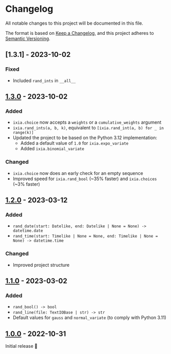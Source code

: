 # Changelog

All notable changes to this project will be documented in this file.

The format is based on [Keep a Changelog](https://keepachangelog.com/en/1.0.0/),
and this project adheres to [Semantic Versioning](https://semver.org/spec/v2.0.0.html).

## [1.3.1] - 2023-10-02

### Fixed
- Included `rand_ints` in `__all__`

## [1.3.0] - 2023-10-02

### Added
- `ixia.choice` now accepts a `weights` or a `cumulative_weights` argument
- `ixia.rand_ints(a, b, k)`, equivalent to
  `[ixia.rand_int(a, b) for _ in range(k)]`
- Updated the project to be based on the Python 3.12 implementation:
  - Added a default value of `1.0` for `ixia.expo_variate`
  - Added `ixia.binomial_variate`

### Changed
- `ixia.choice` now does an early check for an empty sequence
- Improved speed for `ixia.rand_bool` (~35% faster) and
  `ixia.choices` (~3% faster)

## [1.2.0] - 2023-03-12

### Added
- `rand_date(start: Datelike, end: Datelike | None = None) -> datetime.date`
- `rand_time(start: Timelike | None = None, end: Timelike | None = None) -> datetime.time`

### Changed
- Improved project structure

## [1.1.0] - 2023-03-02

### Added
- `rand_bool() -> bool`
- `rand_line(file: TextIOBase | str) -> str`
- Default values for `gauss` and `normal_variate` (to comply with Python 3.11)

## [1.0.0] - 2022-10-31

Initial release 🎉

[1.0.0]: https://github.com/trag1c/ixia/releases/tag/1.0.0
[1.1.0]: https://github.com/trag1c/ixia/compare/1.0.0...1.1.0
[1.2.0]: https://github.com/trag1c/ixia/compare/1.1.0...1.2.0
[1.3.0]: https://github.com/trag1c/ixia/compare/1.2.0...1.3.0